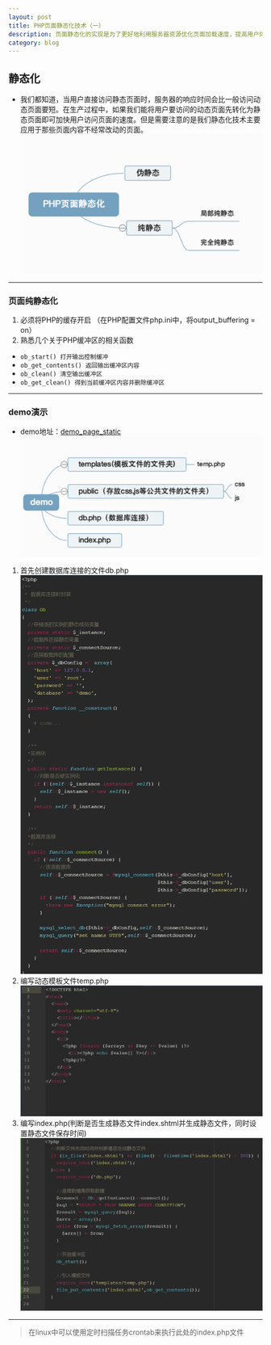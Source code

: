 ```yaml
---
layout: post
title: PHP页面静态化技术（一）
description: 页面静态化的实现是为了更好地利用服务器资源优化页面加载速度，提高用户体验。当用户发出请求时，服务器将对PHP语法进行分析，经过解析之后再执行。当php文件有内容输出时，该内容会先经过服务器的buffer，然后再通过TCP传递到客户端。
category: blog
---
```


## 静态化
* 我们都知道，当用户直接访问静态页面时，服务器的响应时间会比一般访问动态页面要短。在生产过程中，如果我们能将用户要访问的动态页面先转化为静态页面即可加快用户访问页面的速度。但是需要注意的是我们静态化技术主要应用于那些页面内容不经常改动的页面。<br/>
![page-static-first](/images/pageStatic/page-static-first.png)

---

### 页面纯静态化
1. 必须将PHP的缓存开启
（在PHP配置文件php.ini中，将output_buffering = on）
2. 熟悉几个关于PHP缓冲区的相关函数<br>
<ul>
<li><code>ob_start() 打开输出控制缓冲</code></li>
<li><code>ob_get_contents() 返回输出缓冲区内容</code></li>
<li><code>ob_clean() 清空输出缓冲区</code></li>
<li><code>ob_get_clean() 得到当前缓冲区内容并删除缓冲区</code></li>
</ul>

---

### demo演示
* demo地址：[demo_page_static](https://github.com/zhoubohan/demo_page_static)<br/>
![page-static-second](/images/pageStatic/page-static-second.png)
1. 首先创建数据库连接的文件db.php
![page-static-thrid](/images/pageStatic/page-static-thrid.png)
2. 编写动态模板文件temp.php
![page-static-fifth](/images/pageStatic/page-static-fifth.png)
3. 编写index.php(判断是否生成静态文件index.shtml并生成静态文件，同时设置静态文件保存时间)
![page-static-forth](/images/pageStatic/page-static-forth.png)

---
> 在linux中可以使用定时扫描任务crontab来执行此处的index.php文件
